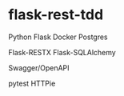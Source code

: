 # flask-rest-tdd

Python
Flask
Docker
Postgres

Flask-RESTX
Flask-SQLAlchemy

Swagger/OpenAPI

pytest
HTTPie
